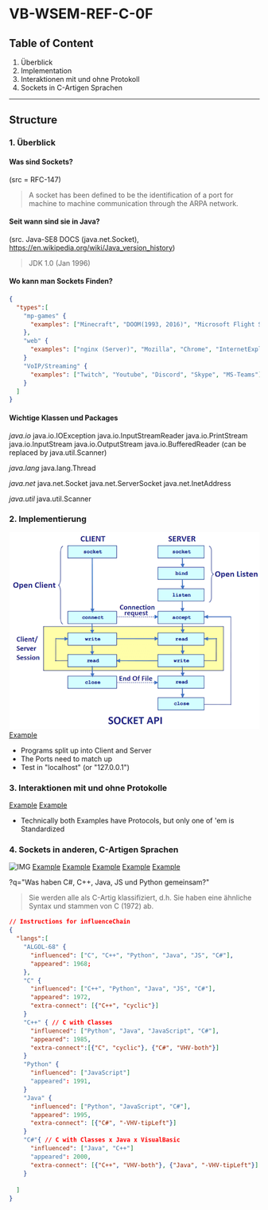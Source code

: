 <!-- markdownlint-disable-file-->
# VB-WSEM-REF-C-0F

## Table of Content
1. Überblick
2. Implementation
3. Interaktionen mit und ohne Protokoll
4. Sockets in C-Artigen Sprachen
----------

## Structure
### 1. Überblick 
#### Was sind Sockets?
(src = RFC-147)
> A socket has been defined to be
> the identification of a port for
> machine to machine communication
> through the ARPA network.   

#### Seit wann sind sie in Java?
(src. Java-SE8 DOCS (java.net.Socket), https://en.wikipedia.org/wiki/Java_version_history)
> JDK 1.0 (Jan 1996)

#### Wo kann man Sockets Finden?
```json
{
  "types":[
    "mp-games" {
      "examples": ["Minecraft", "DOOM(1993, 2016)", "Microsoft Flight Simulator(2020)", "Fortnite", "CS:GO", "Portal 2"]
    },
    "web" {
      "examples": ["nginx (Server)", "Mozilla", "Chrome", "InternetExplorer", "Edge"]
    }
    "VoIP/Streaming" {
      "examples": ["Twitch", "Youtube", "Discord", "Skype", "MS-Teams"]
    }
  ]
}
```

#### Wichtige Klassen und Packages

*java.io*
java.io.IOException
java.io.InputStreamReader
java.io.PrintStream
java.io.InputStream
java.io.OutputStream
java.io.BufferedReader (can be replaced by java.util.Scanner)

*java.lang*
java.lang.Thread

*java.net*
java.net.Socket
java.net.ServerSocket
java.net.InetAddress

*java.util*
java.util.Scanner

### 2. Implementierung
![IMG](presentation/img/Socket_verbindungsaufbau_javatpoint.com.png)
[Example](Beispiele/java/com/akb/sig/mpchat/)
<!--Minimal Chat System over IP-->

- Programs split up into Client and Server
- The Ports need to match up
- Test in "localhost" (or "127.0.0.1")
  
### 3. Interaktionen mit und ohne Protokolle
[Example](Beispiele/java/com/akb/sig/mpnim/)
[Example](Beispiele/java/com/akb/sig/server/)
- Technically both Examples have Protocols, but only one of 'em is Standardized

### 4. Sockets in anderen, C-Artigen Sprachen
![IMG](presentation/img/influenceChain.png)
[Example](Beispiele/LnxServer.cpp) [Example](Beispiele/WinServer.cpp)
[Example](Beispiele/Client.cs)
[Example](Beispiele/Client.js)
[Example](Beispiele/Client.py)

?q="Was haben C#, C++, Java, JS und Python gemeinsam?"
> Sie werden alle als C-Artig klassifiziert, d.h. Sie haben eine ähnliche Syntax und stammen von C (1972) ab.

```json
// Instructions for influenceChain
{
  "langs":[
    "ALGOL-68" {
      "influenced": ["C", "C++", "Python", "Java", "JS", "C#"],
      "appeared": 1968;
    },
    "C" {
      "influenced": ["C++", "Python", "Java", "JS", "C#"],
      "appeared": 1972,
      "extra-connect": [{"C++", "cyclic"}]
    }
    "C++" { // C with Classes
      "influenced": ["Python", "Java", "JavaScript", "C#"],
      "appeared": 1985,
      "extra-connect":[{"C", "cyclic"}, {"C#", "VHV-both"}]
    }
    "Python" {
      "influenced": ["JavaScript"]
      "appeared": 1991,
    }
    "Java" {
      "influenced": ["Python", "JavaScript", "C#"],
      "appeared": 1995,
      "extra-connect": [{"C#", "-VHV-tipLeft"}]
    }
    "C#"{ // C with Classes x Java x VisualBasic
      "influenced": ["Java", "C++"]
      "appeared": 2000,
      "extra-connect": [{"C++", "VHV-both"}, {"Java", "-VHV-tipLeft"}]
    }

  ]
}
```